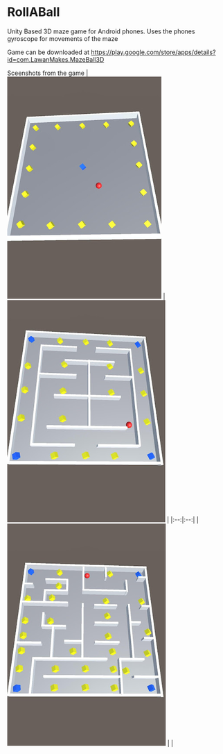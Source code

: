 # RollABall
Unity Based 3D maze game for Android phones. Uses the phones gyroscope for movements of the maze

Game can be downloaded at https://play.google.com/store/apps/details?id=com.LawanMakes.MazeBall3D

Sceenshots from the game 
| ![Image 1](./Screenshots/Level1.jpeg) | ![Image 2](./Screenshots/Level2.jpeg) |
|:--:|:--:|
| ![Image 3](./Screenshots/Level3.jpeg) |  |